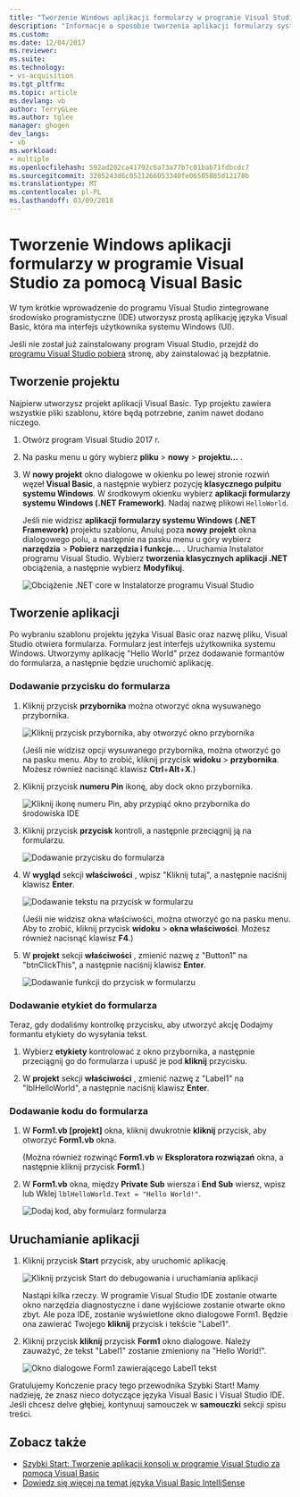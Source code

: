 ```yaml
---
title: "Tworzenie Windows aplikacji formularzy w programie Visual Studio za pomocą Visual Basic | Dokumentacja firmy Microsoft"
description: "Informacje o sposobie tworzenia aplikacji formularzy systemu Windows w programie Visual Studio za pomocą Visual Basic, krok po kroku."
ms.custom: 
ms.date: 12/04/2017
ms.reviewer: 
ms.suite: 
ms.technology:
- vs-acquisition
ms.tgt_pltfrm: 
ms.topic: article
ms.devlang: vb
author: TerryGLee
ms.author: tglee
manager: ghogen
dev_langs:
- vb
ms.workload:
- multiple
ms.openlocfilehash: 592ad202ca41792c6a73a77b7c01bab71fdbcdc7
ms.sourcegitcommit: 3285243d6c0521266053340fe06505885d12178b
ms.translationtype: MT
ms.contentlocale: pl-PL
ms.lasthandoff: 03/09/2018
---
```

# <a name="create-a-windows-forms-app-in-visual-studio-with-visual-basic"></a>Tworzenie Windows aplikacji formularzy w programie Visual Studio za pomocą Visual Basic
W tym krótkie wprowadzenie do programu Visual Studio zintegrowane środowisko programistyczne (IDE) utworzysz prostą aplikację języka Visual Basic, która ma interfejs użytkownika systemu Windows (UI).

Jeśli nie został już zainstalowany program Visual Studio, przejdź do [programu Visual Studio pobiera](https://aka.ms/vsdownload?utm_source=mscom&utm_campaign=msdocs) stronę, aby zainstalować ją bezpłatnie.

## <a name="create-a-project"></a>Tworzenie projektu
Najpierw utworzysz projekt aplikacji Visual Basic. Typ projektu zawiera wszystkie pliki szablonu, które będą potrzebne, zanim nawet dodano niczego.  

1. Otwórz program Visual Studio 2017 r.  

2. Na pasku menu u góry wybierz **pliku** > **nowy** > **projektu...** .  

3. W **nowy projekt** okno dialogowe w okienku po lewej stronie rozwiń węzeł **Visual Basic**, a następnie wybierz pozycję **klasycznego pulpitu systemu Windows**. W środkowym okienku wybierz **aplikacji formularzy systemu Windows (.NET Framework)**. Nadaj nazwę plikowi `HelloWorld`.  

     Jeśli nie widzisz **aplikacji formularzy systemu Windows (.NET Framework)** projektu szablonu, Anuluj poza **nowy projekt** okna dialogowego polu, a następnie na pasku menu u góry wybierz **narzędzia**  >  **Pobierz narzędzia i funkcje...** . Uruchamia Instalator programu Visual Studio. Wybierz **tworzenia klasycznych aplikacji .NET** obciążenia, a następnie wybierz **Modyfikuj**.  

     ![Obciążenie .NET core w Instalatorze programu Visual Studio](../ide/media/install-dot-net-desktop-env.png)  

## <a name="create-the-application"></a>Tworzenie aplikacji
Po wybraniu szablonu projektu języka Visual Basic oraz nazwę pliku, Visual Studio otwiera formularza. Formularz jest interfejs użytkownika systemu Windows. Utworzymy aplikację "Hello World" przez dodawanie formantów do formularza, a następnie będzie uruchomić aplikację.   

### <a name="add-a-button-to-the-form"></a>Dodawanie przycisku do formularza  

1. Kliknij przycisk **przybornika** można otworzyć okna wysuwanego przybornika.

     ![Kliknij przycisk przybornika, aby otworzyć okno przybornika](../ide/media/vb-toolbox-toolwindow.png)  

     (Jeśli nie widzisz opcji wysuwanego przybornika, można otworzyć go na pasku menu. Aby to zrobić, kliknij przycisk **widoku** > **przybornika**. Możesz również nacisnąć klawisz **Ctrl**+**Alt**+**X**.)

2. Kliknij przycisk **numeru Pin** ikonę, aby dock okno przybornika.

     ![Kliknij ikonę numeru Pin, aby przypiąć okno przybornika do środowiska IDE](../ide/media/vb-pin-the-toolbox-window.png)  
3. Kliknij przycisk **przycisk** kontroli, a następnie przeciągnij ją na formularzu.

     ![Dodawanie przycisku do formularza](../ide/media/vb-add-a-button-to-form1.png)

4. W **wygląd** sekcji **właściwości** , wpisz "Kliknij tutaj", a następnie naciśnij klawisz **Enter**.

     ![Dodawanie tekstu na przycisk w formularzu](../ide/media/vb-button-control-text.png)  

     (Jeśli nie widzisz okna właściwości, można otworzyć go na pasku menu. Aby to zrobić, kliknij przycisk **widoku** > **okna właściwości**. Możesz również nacisnąć klawisz **F4**.)

5. W **projekt** sekcji **właściwości** , zmienić nazwę z "Button1" na "btnClickThis", a następnie naciśnij klawisz **Enter**.

     ![Dodawanie funkcji do przycisk w formularzu](../ide/media/vb-button-control-function.png)

### <a name="add-a-label-to-the-form"></a>Dodawanie etykiet do formularza
Teraz, gdy dodaliśmy kontrolkę przycisku, aby utworzyć akcję Dodajmy formantu etykiety do wysyłania tekst.

1. Wybierz **etykiety** kontrolować z okno przybornika, a następnie przeciągnij go do formularza i upuść je pod **kliknij** przycisku.

2. W **projekt** sekcji **właściwości** , zmienić nazwę z "Label1" na "lblHelloWorld", a następnie naciśnij klawisz **Enter**.

### <a name="add-code-to-the-form"></a>Dodawanie kodu do formularza

1. W **Form1.vb &#91;projekt&#93;**  okna, kliknij dwukrotnie **kliknij** przycisk, aby otworzyć **Form1.vb** okna.

      (Można również rozwinąć **Form1.vb** w **Eksploratora rozwiązań** okna, a następnie kliknij przycisk **Form1**.)

2. W **Form1.vb** okna, między **Private Sub** wiersza i **End Sub** wiersz, wpisz lub Wklej `lblHelloWorld.Text = "Hello World!"`.

     ![Dodaj kod, aby formularz formularza](../ide/media/vb-add-code-to-the-form.png)

## <a name="run-the-application"></a>Uruchamianie aplikacji
1. Kliknij przycisk **Start** przycisk, aby uruchomić aplikację.

     ![Kliknij przycisk Start do debugowania i uruchamiania aplikacji](../ide/media/vb-click-start-hello-world.png)

   Nastąpi kilka rzeczy. W programie Visual Studio IDE zostanie otwarte okno narzędzia diagnostyczne i dane wyjściowe zostanie otwarte okno zbyt. Ale poza IDE, zostanie wyświetlone okno dialogowe Form1. Będzie ona zawierać Twojego **kliknij** przycisk i tekście "Label1".

2. Kliknij przycisk **kliknij** przycisk **Form1** okno dialogowe. Należy zauważyć, że tekst "Label1" zostanie zmieniony na "Hello World!".

    ![Okno dialogowe Form1 zawierającego Label1 tekst ](../ide/media/vb-form1-dialog-hello-world.png)

Gratulujemy Kończenie pracy tego przewodnika Szybki Start! Mamy nadzieję, że znasz nieco dotyczące języka Visual Basic i Visual Studio IDE. Jeśli chcesz delve głębiej, kontynuuj samouczek w **samouczki** sekcji spisu treści.  

## <a name="see-also"></a>Zobacz także   
* [Szybki Start: Tworzenie aplikacji konsoli w programie Visual Studio za pomocą Visual Basic](quickstart-visual-basic-console.md)
* [Dowiedz się więcej na temat języka Visual Basic IntelliSense](visual-basic-specific-intellisense.md)  

